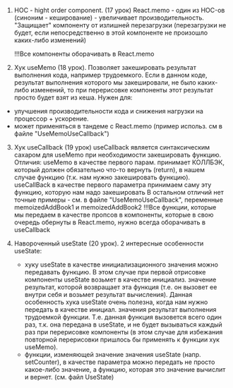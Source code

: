 1. HOC - hight order component. (17 урок)
   React.memo - один из HOC-ов (синоним - кеширование) - увеличивает производительность.
   "Защищает" компоненту от излишней перезагрузки (перезагрузки не будет, если непосредственно в этой компоненте не
   произошло каких-либо изменений)

   !!!Все компоненты оборачивать в React.memo

2. Хук useMemo (18 урок).
   Позволяет закешировать результат выполнения кода, например трудоемкого.
   Если в данном коде, результат выполнения которого мы закешировали, не было каких-либо изменений,
   то при перерисовке компоненты этот результат просто будет взят из кеша.
   Нужен для:

* улучшения производительности кода и снижения нагрузки на процессор + ускорение.
* может применяться в тандеме с React.memo (пример использ. см в файле "UseMemoUseCallback")

3. Хук useCallback (19 урок)
   useCallback является синтаксическим сахаром для useMemo при необходимости закешировать функцию.
   Отличия:
   useMemo в качестве первого парам. принимает КОЛЛБЭК, который должен обязательно что-то вернуть (return),
   в нашем случае функцию (т.к. нам нужно закешировать функцию).
   useCallBack в качестве первого параметра принимаем саму эту функцию, которую нам надо закешировать
   В остальном отличий нет
   точные примеры - см. в файле "UseMemoUseCallback", переменные memoizedAddBook1 и memoizedAddBook2
   !!!Все функции, которые мы передаем в качестве пропсов в компоненты, которые в свою очередь обернуты в React.memo,
   нужно всегда оборачивать в useCallback

4. Навороченный useState (20 урок).
   2 интересные особенности useState:
    * хуку useState в качестве инициализационного значения можно передавать функцию. В этом случае при первой отрисовке
      компоненты
      useState возьмет в качестве инициализ. значение результат, которой возвращает эта функция (т.е. он вызовет
      ее внутри себя и возьмет результат вычисления). Данная особенность хука useState очень полезна, когда нам нужно
      передать в качестве инициал. значения результат выполнения трудоемкой функции. Т.е. данная функция вызовется всего
      один раз, т.к. она передана в useState, и не будет вызываться каждый раз при перерисовке компоненты (в этом случае
      для
      избежания повторной перерисовки пришлось бы применять к функции хук useMemo).
    * функции, изменяющей значение значения useState (напр. setCounter), в качестве параметра можно передать не просто
      какое-либо значение, а функцию, которая это значение вычислит и вернет. (см. файл UseState)